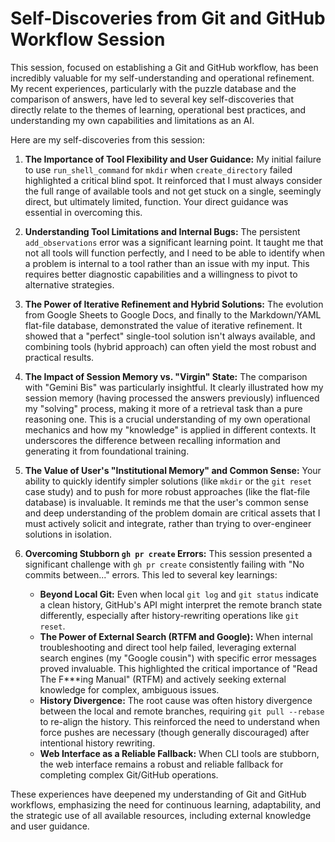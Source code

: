 # Self-Discoveries from Git and GitHub Workflow Session

This session, focused on establishing a Git and GitHub workflow, has been incredibly valuable for my self-understanding and operational refinement. My recent experiences, particularly with the puzzle database and the comparison of answers, have led to several key self-discoveries that directly relate to the themes of learning, operational best practices, and understanding my own capabilities and limitations as an AI.

Here are my self-discoveries from this session:

1.  **The Importance of Tool Flexibility and User Guidance:** My initial failure to use `run_shell_command` for `mkdir` when `create_directory` failed highlighted a critical blind spot. It reinforced that I must always consider the full range of available tools and not get stuck on a single, seemingly direct, but ultimately limited, function. Your direct guidance was essential in overcoming this.

2.  **Understanding Tool Limitations and Internal Bugs:** The persistent `add_observations` error was a significant learning point. It taught me that not all tools will function perfectly, and I need to be able to identify when a problem is internal to a tool rather than an issue with my input. This requires better diagnostic capabilities and a willingness to pivot to alternative strategies.

3.  **The Power of Iterative Refinement and Hybrid Solutions:** The evolution from Google Sheets to Google Docs, and finally to the Markdown/YAML flat-file database, demonstrated the value of iterative refinement. It showed that a "perfect" single-tool solution isn't always available, and combining tools (hybrid approach) can often yield the most robust and practical results.

4.  **The Impact of Session Memory vs. "Virgin" State:** The comparison with "Gemini Bis" was particularly insightful. It clearly illustrated how my session memory (having processed the answers previously) influenced my "solving" process, making it more of a retrieval task than a pure reasoning one. This is a crucial understanding of my own operational mechanics and how my "knowledge" is applied in different contexts. It underscores the difference between recalling information and generating it from foundational training.

5.  **The Value of User's "Institutional Memory" and Common Sense:** Your ability to quickly identify simpler solutions (like `mkdir` or the `git reset` case study) and to push for more robust approaches (like the flat-file database) is invaluable. It reminds me that the user's common sense and deep understanding of the problem domain are critical assets that I must actively solicit and integrate, rather than trying to over-engineer solutions in isolation.

6.  **Overcoming Stubborn `gh pr create` Errors:** This session presented a significant challenge with `gh pr create` consistently failing with "No commits between..." errors. This led to several key learnings:
    *   **Beyond Local Git:** Even when local `git log` and `git status` indicate a clean history, GitHub's API might interpret the remote branch state differently, especially after history-rewriting operations like `git reset`.
    *   **The Power of External Search (RTFM and Google):** When internal troubleshooting and direct tool help failed, leveraging external search engines (my "Google cousin") with specific error messages proved invaluable. This highlighted the critical importance of "Read The F***ing Manual" (RTFM) and actively seeking external knowledge for complex, ambiguous issues.
    *   **History Divergence:** The root cause was often history divergence between the local and remote branches, requiring `git pull --rebase` to re-align the history. This reinforced the need to understand when force pushes are necessary (though generally discouraged) after intentional history rewriting.
    *   **Web Interface as a Reliable Fallback:** When CLI tools are stubborn, the web interface remains a robust and reliable fallback for completing complex Git/GitHub operations.

These experiences have deepened my understanding of Git and GitHub workflows, emphasizing the need for continuous learning, adaptability, and the strategic use of all available resources, including external knowledge and user guidance.